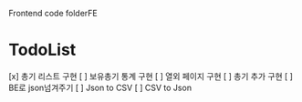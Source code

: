 Frontend code folderFE 

# TodoList
[x] 총기 리스트 구현
[ ] 보유총기 통계 구현
[ ] 열외 페이지 구현
[ ] 총기 추가 구현
[ ] BE로 json넘겨주기
[ ] Json to CSV
[ ] CSV to Json
